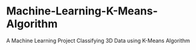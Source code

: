 # Machine-Learning-K-Means-Algorithm
A Machine Learning Project Classifying 3D Data using K-Means Algorithm
